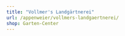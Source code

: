```yaml
---
title: "Vollmer's Landgärtnerei"
url: /appenweier/vollmers-landgaertnerei/
shop: Garten-Center
---
```

